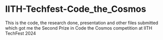# IITH-Techfest-Code_the_Cosmos
This is the code, the research done, presentation and other files submitted which got me the Second Prize in Code the Cosmos competition at IITH TechFest 2024
